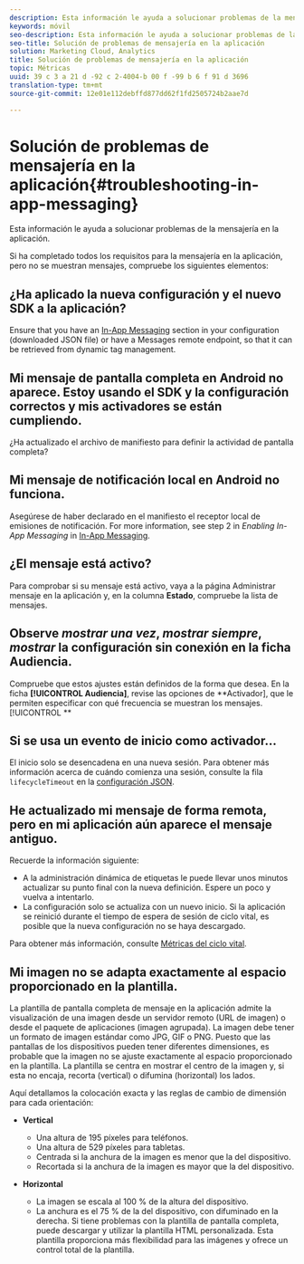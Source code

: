 ```yaml
---
description: Esta información le ayuda a solucionar problemas de la mensajería en la aplicación.
keywords: móvil
seo-description: Esta información le ayuda a solucionar problemas de la mensajería en la aplicación.
seo-title: Solución de problemas de mensajería en la aplicación
solution: Marketing Cloud, Analytics
title: Solución de problemas de mensajería en la aplicación
topic: Métricas
uuid: 39 c 3 a 21 d -92 c 2-4004-b 00 f -99 b 6 f 91 d 3696
translation-type: tm+mt
source-git-commit: 12e01e112debffd877dd62f1fd2505724b2aae7d

---
```



# Solución de problemas de mensajería en la aplicación{#troubleshooting-in-app-messaging}

Esta información le ayuda a solucionar problemas de la mensajería en la aplicación.

Si ha completado todos los requisitos para la mensajería en la aplicación, pero no se muestran mensajes, compruebe los siguientes elementos:

## ¿Ha aplicado la nueva configuración y el nuevo SDK a la aplicación?

Ensure that you have an [In-App Messaging](/help/android/messaging-main/messaging/messaging.md) section in your configuration (downloaded JSON file) or have a Messages remote endpoint, so that it can be retrieved from dynamic tag management.

## Mi mensaje de pantalla completa en Android no aparece. Estoy usando el SDK y la configuración correctos y mis activadores se están cumpliendo.

¿Ha actualizado el archivo de manifiesto para definir la actividad de pantalla completa?

## Mi mensaje de notificación local en Android no funciona.

Asegúrese de haber declarado en el manifiesto el receptor local de emisiones de notificación. For more information, see step 2 in *Enabling In-App Messaging* in [In-App Messaging](/help/android/messaging-main/messaging/messaging.md).

## ¿El mensaje está activo?

Para comprobar si su mensaje está activo, vaya a la página Administrar mensaje en la aplicación y, en la columna **Estado**, compruebe la lista de mensajes.

## Observe *mostrar una vez*, *mostrar siempre*, *mostrar* la configuración sin conexión en la ficha Audiencia.

Compruebe que estos ajustes están definidos de la forma que desea. En la ficha **[!UICONTROL Audiencia]**, revise las opciones de **Activador], que le permiten especificar con qué frecuencia se muestran los mensajes.[!UICONTROL **

## Si se usa un evento de inicio como activador…

El inicio solo se desencadena en una nueva sesión. Para obtener más información acerca de cuándo comienza una sesión, consulte la fila `lifecycleTimeout` en la [configuración JSON](/help/android/configuration/json-config/json-config.md).

## He actualizado mi mensaje de forma remota, pero en mi aplicación aún aparece el mensaje antiguo.

Recuerde la información siguiente:

* A la administración dinámica de etiquetas le puede llevar unos minutos actualizar su punto final con la nueva definición. Espere un poco y vuelva a intentarlo.
* La configuración solo se actualiza con un nuevo inicio. Si la aplicación se reinició durante el tiempo de espera de sesión de ciclo vital, es posible que la nueva configuración no se haya descargado.

Para obtener más información, consulte [Métricas del ciclo vital](/help/android/metrics.md).

## Mi imagen no se adapta exactamente al espacio proporcionado en la plantilla.

La plantilla de pantalla completa de mensaje en la aplicación admite la visualización de una imagen desde un servidor remoto (URL de imagen) o desde el paquete de aplicaciones (imagen agrupada). La imagen debe tener un formato de imagen estándar como JPG, GIF o PNG. Puesto que las pantallas de los dispositivos pueden tener diferentes dimensiones, es probable que la imagen no se ajuste exactamente al espacio proporcionado en la plantilla. La plantilla se centra en mostrar el centro de la imagen y, si esta no encaja, recorta (vertical) o difumina (horizontal) los lados.

Aquí detallamos la colocación exacta y las reglas de cambio de dimensión para cada orientación:

* **Vertical**
   * Una altura de 195 píxeles para teléfonos.
   * Una altura de 529 píxeles para tabletas.
   * Centrada si la anchura de la imagen es menor que la del dispositivo.
   * Recortada si la anchura de la imagen es mayor que la del dispositivo.

* **Horizontal**
   * La imagen se escala al 100 % de la altura del dispositivo.
   * La anchura es el 75 % de la del dispositivo, con difuminado en la derecha.
   Si tiene problemas con la plantilla de pantalla completa, puede descargar y utilizar la plantilla HTML personalizada. Esta plantilla proporciona más flexibilidad para las imágenes y ofrece un control total de la plantilla.

